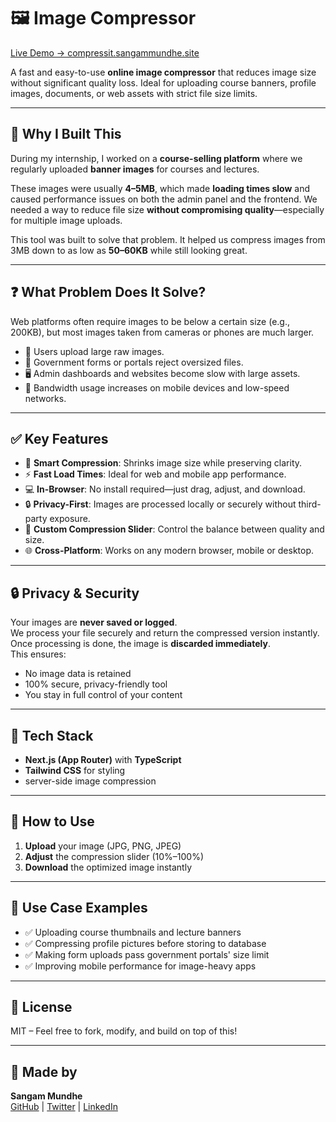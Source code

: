 # 🖼️ Image Compressor

[Live Demo → compressit.sangammundhe.site](https://compressit.sangammundhe.site/)

A fast and easy-to-use **online image compressor** that reduces image size without significant quality loss. Ideal for uploading course banners, profile images, documents, or web assets with strict file size limits.

---

## 🌟 Why I Built This

During my internship, I worked on a **course-selling platform** where we regularly uploaded **banner images** for courses and lectures.

These images were usually **4–5MB**, which made **loading times slow** and caused performance issues on both the admin panel and the frontend. We needed a way to reduce file size **without compromising quality**—especially for multiple image uploads.

This tool was built to solve that problem. It helped us compress images from 3MB down to as low as **50–60KB** while still looking great.

---

## ❓ What Problem Does It Solve?

Web platforms often require images to be below a certain size (e.g., 200KB), but most images taken from cameras or phones are much larger.

- 📸 Users upload large raw images.
- 📄 Government forms or portals reject oversized files.
- 🖥️ Admin dashboards and websites become slow with large assets.
- 📡 Bandwidth usage increases on mobile devices and low-speed networks.

---

## ✅ Key Features

- 🔻 **Smart Compression**: Shrinks image size while preserving clarity.
- ⚡ **Fast Load Times**: Ideal for web and mobile app performance.
- 💻 **In-Browser**: No install required—just drag, adjust, and download.
- 🔒 **Privacy-First**: Images are processed locally or securely without third-party exposure.
- 📁 **Custom Compression Slider**: Control the balance between quality and size.
- 🌐 **Cross-Platform**: Works on any modern browser, mobile or desktop.

---
## 🔒 Privacy & Security

Your images are **never saved or logged**.  
We process your file securely and return the compressed version instantly. Once processing is done, the image is **discarded immediately**.  
This ensures:

- No image data is retained
- 100% secure, privacy-friendly tool
- You stay in full control of your content

---
## 🔧 Tech Stack

- **Next.js (App Router)** with **TypeScript**
- **Tailwind CSS** for styling
-  server-side image compression

---

## 🚀 How to Use

1. **Upload** your image (JPG, PNG, JPEG)
2. **Adjust** the compression slider (10%–100%)
3. **Download** the optimized image instantly

---

## 📌 Use Case Examples

- ✅ Uploading course thumbnails and lecture banners
- ✅ Compressing profile pictures before storing to database
- ✅ Making form uploads pass government portals' size limit
- ✅ Improving mobile performance for image-heavy apps

---

## 📎 License

MIT – Feel free to fork, modify, and build on top of this!

---

## 🙌 Made by

**Sangam Mundhe**  
[GitHub](https://github.com/Sangam5756) | [Twitter](https://twitter.com/sangammundhe) | [LinkedIn](https://www.linkedin.com/in/sangammundhe/)
